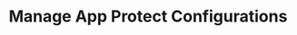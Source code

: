 ---
title: Manage App Protect Configurations
weight: 200
url: /nginx-management-suite/nim/how-to/app-protect/
---
